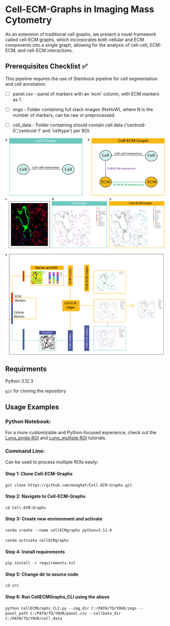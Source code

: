 # Cell-ECM-Graphs in Imaging Mass Cytometry

As an extension of traditional cell graphs, we present a novel framework called cell-ECM graphs, which incorporates both cellular and ECM components into a single graph, allowing for the analysis of cell-cell, ECM-ECM, and cell-ECM interactions. 

## Prerequisites Checklist ✅
This pipeline requires the use of Steinbock pipeline for cell segmentation and cell annotation. 

- [ ] panel.csv - panel of markers with an 'ecm' column, with ECM markers as 1.

- [ ] imgs - Folder containing full stack images (NxHxW), where N is the number of markers, can be raw or preprocessed.

- [ ] cell_data - Folder containing should contain cell data ('centroid-0','centroid-1' and 'celltype') per ROI. 

![Method Overview](Figure_1.png)

## Requirments
Python 3.12.3

`git` for cloning the repository

## Usage Examples
### Python Notebook: 
For a more customizable and Python-focused experience, check out the [Lung_single ROI](tutorial/Lung_single_ROI.ipynb)
and [Lung_multiple ROI](tutorial/Lung_multiple_ROI.ipynb) tutorials.

### Command Line:  
Can be used to process multiple ROIs easily:



#### Step 1: Clone Cell-ECM-Graphs
```
git clone https://github.com/moeghaf/Cell-ECM-Graphs.git
```

#### Step 2: Navigate to Cell-ECM-Graphs
```
cd Cell-ECM-Graphs
```


#### Step 3: Create new environment and activate 
```
conda create --name cellECMgraphs python=3.11.9

conda activate cellECMgraphs
```


#### Step 4: Install requirements 
```
pip install -r requirements.txt
```


#### Step 5: Change dir to source code 
```
cd src 
```

#### Step 6: Run CellECMGraphs_CLI using the above  
```
python CellECMGraphs_CLI.py --img_dir C:/PATH/TO/YOUR/imgs --panel_path C:/PATH/TO/YOUR/panel.csv --cellData_dir C:/PATH/TO/YOUR/cell_data
```






